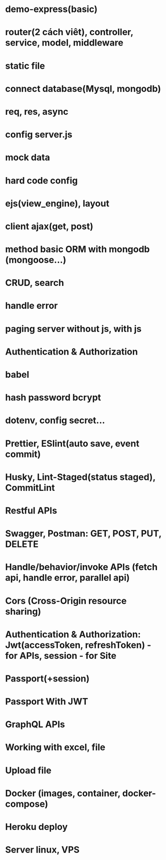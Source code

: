 # demo-express(basic)
# router(2 cách viêt), controller, service, model, middleware
# static file
# connect database(Mysql, mongodb)
# req, res, async
# config server.js
# mock data
# hard code config
# ejs(view_engine), layout
# client ajax(get, post)
# method basic ORM with mongodb (mongoose...)
# CRUD, search
# handle error
# paging server without js, with js
# Authentication & Authorization


# babel
# hash password bcrypt
# dotenv, config secret...
# Prettier, ESlint(auto save, event commit)
# Husky, Lint-Staged(status staged), CommitLint
# Restful APIs
# Swagger, Postman: GET, POST, PUT, DELETE
# Handle/behavior/invoke APIs (fetch api, handle error, parallel api)
# Cors (Cross-Origin resource sharing)
# Authentication & Authorization: Jwt(accessToken, refreshToken) - for APIs, session - for Site
# Passport(+session)
# Passport With JWT
# GraphQL APIs
# Working with excel, file
# Upload file
# Docker (images, container, docker-compose)
# Heroku deploy
# Server linux, VPS
